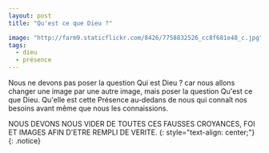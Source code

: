 ```yaml
---
layout: post
title: "Qu'est ce que Dieu ?"

image: "http://farm9.staticflickr.com/8426/7758832526_cc8f681e48_c.jpg"
tags: 
  - dieu
  - présence
---
```


Nous ne devons pas poser la question Qui est Dieu ? car nous allons changer une image par une autre image, mais poser la question Qu'est ce que Dieu. Qu'elle est cette Présence au-dedans de nous qui connaît nos besoins avant même que nous les connaissions.  

NOUS DEVONS NOUS VIDER DE TOUTES CES FAUSSES CROYANCES, FOI ET IMAGES AFIN D'ETRE REMPLI DE VERITE.
{: style="text-align: center;"}
{: .notice}


